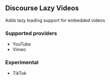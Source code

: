 ## Discourse Lazy Videos

Adds lazy loading support for embedded videos

### Supported providers

  - YouTube
  - Vimeo
  
### Experimental

  - TikTok
